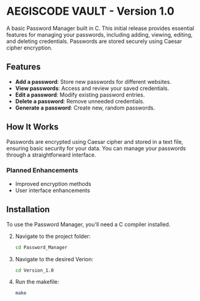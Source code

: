 # AEGISCODE VAULT - Version 1.0

A basic Password Manager built in C. This initial release provides essential features for managing your passwords, including adding, viewing, editing, and deleting credentials. Passwords are stored securely using Caesar cipher encryption.

## Features
- **Add a password**: Store new passwords for different websites.
- **View passwords**: Access and review your saved credentials.
- **Edit a password**: Modify existing password entries.
- **Delete a password**: Remove unneeded credentials.
- **Generate a password**: Create new, random passwords.

## How It Works
Passwords are encrypted using Caesar cipher and stored in a text file, ensuring basic security for your data. You can manage your passwords through a straightforward interface.

### Planned Enhancements
- Improved encryption methods
- User interface enhancements

## Installation
To use the Password Manager, you'll need a C compiler installed.

2. Navigate to the project folder:
    ```bash
    cd Password_Manager
    ```
3. Navigate to the desired Verion:
    ```bash
    cd Version_1.0
    ```
4. Run the makefile:
    ```bash
    make
    ```
    
